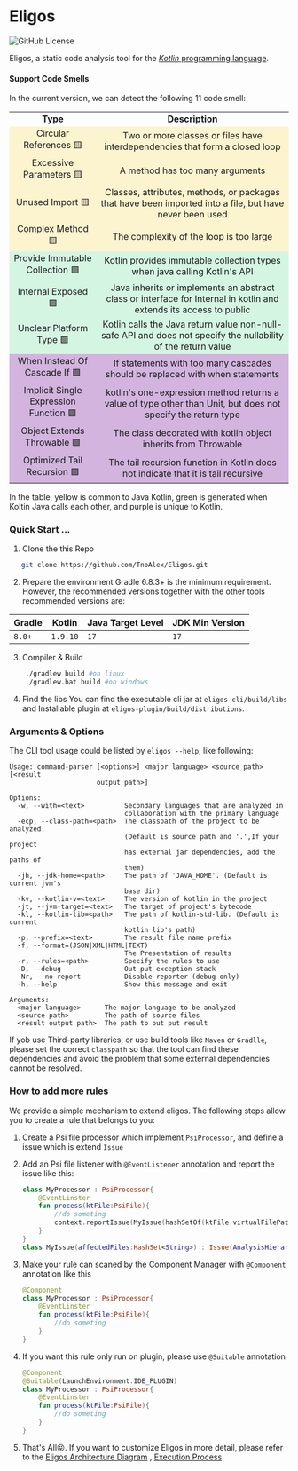 # Eligos

![GitHub License](https://img.shields.io/github/license/TnoAlex/Eligos)

Eligos, a static code analysis tool for the [_Kotlin_ programming language](https://kotlinlang.org/).

#### Support Code Smells

In the current version, we can detect the following 11 code smell:

<table>
    <tr  align="center">
        <td><b>Type</b></td>
        <td><b>Description</b></td>
    </tr>
    <tr bgcolor="#FCF3CF"  align="center">
        <td>Circular References 🟨 </td>
        <td>Two or more classes or files have interdependencies that form a closed loop</td>
    </tr>
    <tr bgcolor="#FCF3CF"  align="center">
        <td>Excessive Parameters 🟨</td>
        <td>A method has too many arguments</td>
    </tr>
    <tr bgcolor="#FCF3CF"  align="center">
        <td>Unused Import 🟨</td>
        <td>Classes, attributes, methods, or packages that have been imported into a file, but have never been used</td>
    </tr>
    <tr bgcolor="#FCF3CF"  align="center">
        <td>Complex Method 🟨</td>
        <td>The complexity of the loop is too large</td>
    </tr>
    <tr bgcolor="#D5F5E3"  align="center">
        <td>Provide Immutable Collection 🟩</td>
        <td>Kotlin provides immutable collection types when java calling Kotlin&#39;s API</td>
    </tr>
    <tr  bgcolor="#D5F5E3"  align="center">
        <td>Internal Exposed 🟩</td>
        <td>Java inherits or implements an abstract class or interface for Internal in kotlin and extends its access to public</td>
    </tr>
    <tr  bgcolor="#D5F5E3"  align="center">
        <td>Unclear Platform Type 🟩</td>
        <td>Kotlin calls the Java return value non-null-safe API and does not specify the nullability of the return value</td>
    </tr>
    <tr bgcolor="#D2B4DE"  align="center">
        <td>When Instead Of Cascade If 🟪</td>
        <td>If statements with too many cascades should be replaced with when statements</td>
    </tr>
    <tr bgcolor="#D2B4DE"  align="center">
        <td>Implicit Single Expression Function 🟪</td>
        <td>kotlin&#39;s one-expression method returns a value of type other than Unit, but does not specify the return type</td>
    </tr>
    <tr bgcolor="#D2B4DE"  align="center">
        <td>Object Extends Throwable 🟪</td>
        <td>The class decorated with kotlin object inherits from Throwable</td>
    </tr>
    <tr bgcolor="#D2B4DE"  align="center">
        <td>Optimized Tail Recursion 🟪</td>
        <td>The tail recursion function in Kotlin does not indicate that it is tail recursive</td>
    </tr>
</table>

In the table, yellow is common to Java Kotlin, green is generated when Koltin Java calls each other, and purple is unique to Kotlin.

### Quick Start ...

1. Clone the this Repo
```bash
   git clone https://github.com/TnoAlex/Eligos.git
```
2. Prepare the environment
   Gradle 6.8.3+ is the minimum requirement. However, the recommended versions together with the other tools recommended
   versions are:

| Gradle | Kotlin   | Java Target Level | JDK Min Version |
|--------|----------|-------------------|-----------------|
| `8.0+` | `1.9.10` | `17`              | `17`            |
3. Compiler & Build
```bash
    ./gradlew build #on linux 
    ./gradlew.bat build #on windows
```
4. Find the libs
	You can find the executable cli jar at `eligos-cli/build/libs` and Installable plugin at `eligos-plugin/build/distributions`. 

### Arguments & Options

The CLI tool usage could be listed by `eligos --help`, like following:

```text
Usage: command-parser [<options>] <major language> <source path> [<result
                      output path>]

Options:
  -w, --with=<text>          Secondary languages that are analyzed in
                             collaboration with the primary language
  -ecp, --class-path=<path>  The classpath of the project to be analyzed.
                             (Default is source path and '.',If your project
                             has external jar dependencies, add the paths of
                             them)
  -jh, --jdk-home=<path>     The path of 'JAVA_HOME'. (Default is current jvm's
                             base dir)
  -kv, --kotlin-v=<text>     The version of kotlin in the project
  -jt, --jvm-target=<text>   The target of project's bytecode
  -kl, --kotlin-lib=<path>   The path of kotlin-std-lib. (Default is current
                             kotlin lib's path)
  -p, --prefix=<text>        The result file name prefix
  -f, --format=(JSON|XML|HTML|TEXT)
                             The Presentation of results
  -r, --rules=<path>         Specify the rules to use
  -D, --debug                Out put exception stack
  -Nr, --no-report           Disable reporter (debug only)
  -h, --help                 Show this message and exit

Arguments:
  <major language>      The major language to be analyzed
  <source path>         The path of source files
  <result output path>  The path to out put result
```

If yob use Third-party libraries, or use build tools like `Maven` or `Gradlle`, please set the correct `classpath` so that the tool can find these dependencies and avoid the problem that some external dependencies cannot be resolved. 

### How to add more rules

We provide a simple mechanism to extend eligos. The following steps allow you to create a rule that belongs to you: 

1. Create a Psi file processor which implement `PsiProcessor`, and define a issue which is extend `Issue` 

2. Add an Psi file listener with `@EventListener` annotation and report the issue like this:

   ```kotlin
   class MyProcessor : PsiProcessor{
       @EventLinster
       fun process(ktFile:PsiFile){
           //do someting
           context.reportIssue(MyIssue(hashSetOf(ktFile.virtualFilePath)))
       }
   }
   class MyIssue(affectedFiles:HashSet<String>) : Issue(AnalysisHierarchyEnum.FILE, affectedFiles, "My Issue", null)
   ```

3. Make your rule can scaned by the Component Manager with `@Component` annotation like this

   ```kotlin
   @Component
   class MyProcessor : PsiProcessor{
       @EventLinster
       fun process(ktFile:PsiFile){
           //do someting
       }
   }
   ```

4. If you want this rule only run on plugin, please use `@Suitable` annotation

   ```kotlin
   @Component
   @Suitable(LaunchEnvironment.IDE_PLUGIN)
   class MyProcessor : PsiProcessor{
       @EventLinster
       fun process(ktFile:PsiFile){
           //do someting
       }
   }
   ```

   

5. That's All😝. If you want to customize Eligos in more detail, please refer to the [Eligos Architecture Diagram](./doc/architecture.md) , [Execution Process](./doc/execution_process.md).

   

